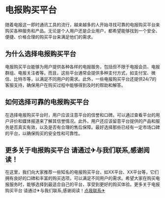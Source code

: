 # 电报购买平台

随着电报这一即时通讯工具的流行，越来越多的人开始寻找可靠的电报购买平台来购买各种服务和产品。无论是个人用户还是企业用户，都希望能够找到一个安全、便捷、价格合理的购买平台来满足他们的需求。

## 为什么选择电报购买平台

电报购买平台能够为用户提供各种各样的电报服务，包括但不限于电报会员、电报群组、电报关注者等。而且，这些平台通常会提供多种支付方式，如支付宝、微信、比特币等，以满足不同用户的需求。此外，一些电报购买平台还提供24/7的客服支持，确保用户在购买过程中能够得到及时的帮助和解答。

## 如何选择可靠的电报购买平台

在选择电报购买平台时，用户应该注意平台的信誉和口碑。可以通过查看平台的用户评价和媒体报道来了解其信誉情况。此外，用户还应该留意平台提供的产品和服务是否真实有效，以及是否有合理的售后保障。最好选择那些已经有一定市场口碑的平台，以确保购买的安全性和可靠性。

## 更多关于电报购买平台 请通过✈与我们联系,感谢阅读！

在这里，我们向大家推荐一些知名的电报购买平台，如XX平台、XX平台等，它们拥有良好的口碑和丰富的购买选项，可以满足不同用户的需求。希望大家在购买电报服务时，能够选择到最适合自己的平台，享受到更好的购买体验。更多关于电报购买平台 请通过✈与我们联系,感谢阅读！[点我联系✈](https://www.k02.cc)